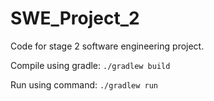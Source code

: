 # SWE_Project_2

Code for stage 2 software engineering project.

Compile using gradle: `./gradlew build`

Run using command: `./gradlew run`